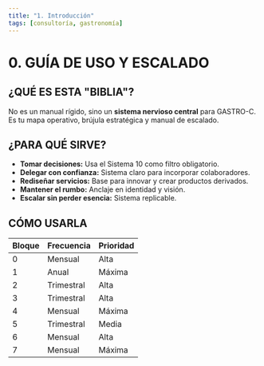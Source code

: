 ```yaml
---
title: "1. Introducción"
tags: [consultoría, gastronomía]
---
```

# 0. GUÍA DE USO Y ESCALADO  
## ¿QUÉ ES ESTA "BIBLIA"?  
No es un manual rígido, sino un **sistema nervioso central** para GASTRO-C. Es tu mapa operativo, brújula estratégica y manual de escalado.  

## ¿PARA QUÉ SIRVE?  
- **Tomar decisiones:** Usa el Sistema 10 como filtro obligatorio.  
- **Delegar con confianza:** Sistema claro para incorporar colaboradores.  
- **Rediseñar servicios:** Base para innovar y crear productos derivados.  
- **Mantener el rumbo:** Anclaje en identidad y visión.  
- **Escalar sin perder esencia:** Sistema replicable.  

## CÓMO USARLA  
| Bloque | Frecuencia | Prioridad |  
|--------|------------|-----------|  
| 0 | Mensual | Alta |  
| 1 | Anual | Máxima |  
| 2 | Trimestral | Alta |  
| 3 | Trimestral | Alta |  
| 4 | Mensual | Máxima |  
| 5 | Trimestral | Media |  
| 6 | Mensual | Alta |  
| 7 | Mensual | Máxima |  